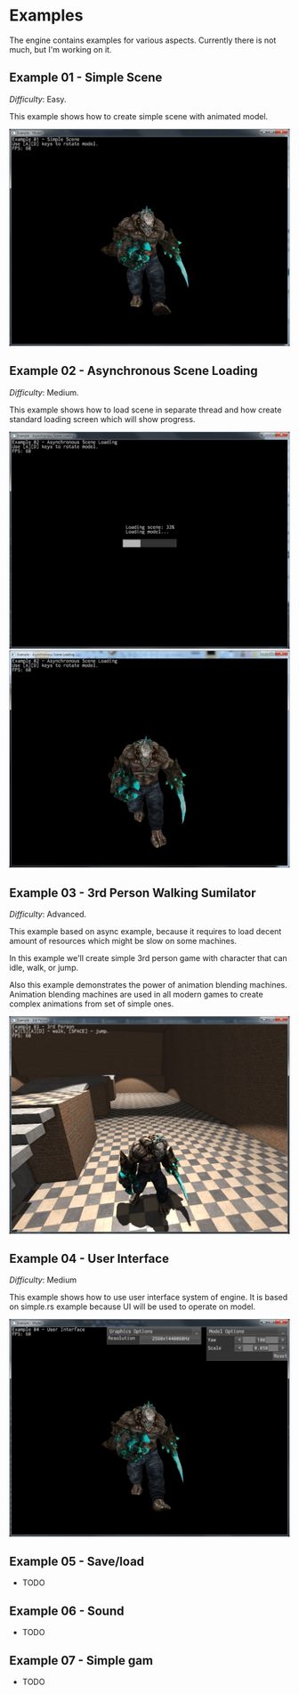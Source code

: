 # Examples

The engine contains examples for various aspects. Currently there is not much, but I'm working on it.

## Example 01 - Simple Scene

*Difficulty*: Easy.

This example shows how to create simple scene with animated model.

![Example 01](examples/screenshots/simple.png?raw=true "Example 01")

## Example 02 - Asynchronous Scene Loading

*Difficulty*: Medium.

This example shows how to load scene in separate thread and how create standard loading screen which will show progress.

![Example 02_0](examples/screenshots/async_0.png?raw=true "Example 02_0")
![Example 02_1](examples/screenshots/async_1.png?raw=true "Example 02_1")

## Example 03 - 3rd Person Walking Sumilator

*Difficulty*: Advanced.

This example based on async example, because it requires to load decent amount of resources which might be slow on some machines.

In this example we'll create simple 3rd person game with character that can idle, walk, or jump.

Also this example demonstrates the power of animation blending machines. Animation blending machines are used in all modern games to create complex animations from set of simple ones.

![Example 03](examples/screenshots/3rd_person.png?raw=true "Example 03")

## Example 04 - User Interface

*Difficulty*: Medium

This example shows how to use user interface system of engine. It is based on simple.rs example because UI will be used to operate on model.

![Example 04](examples/screenshots/ui.png?raw=true "Example 04")

## Example 05 - Save/load

- TODO

## Example 06 - Sound

- TODO

## Example 07 - Simple gam

- TODO